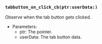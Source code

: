 ### `tabbutton_on_click_cb(ptr:userData:)`

Observe when the tab button gets clicked.
- Parameters:
  - ptr: The pointer.
  - userData: The tab button data.
